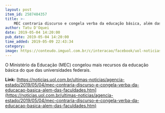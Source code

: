 ```yaml
---
layout: post
item_id: 2587484357
title: >-
    MEC contraria discurso e congela verba da educação básica, além das faculdades
author: Tatu D'Oquei
date: 2019-05-04 14:20:00
pub_date: 2019-05-04 14:20:00
time_added: 2019-05-09 22:43:34
category: 
image: https://conteudo.imguol.com.br/c/interacao/facebook/uol-noticias-600px.jpg
---
```


O Ministério da Educação (MEC) congelou mais recursos da educação básica do que das universidades federais.

**Link:** [https://noticias.uol.com.br/ultimas-noticias/agencia-estado/2019/05/04/mec-contraria-discurso-e-congela-verba-da-educacao-basica-alem-das-faculdades.htm](https://noticias.uol.com.br/ultimas-noticias/agencia-estado/2019/05/04/mec-contraria-discurso-e-congela-verba-da-educacao-basica-alem-das-faculdades.htm)

